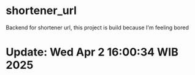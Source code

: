 # shortener_url
Backend for shortener url, this project is build because I'm feeling bored
# Update: Wed Apr  2 16:00:34 WIB 2025
